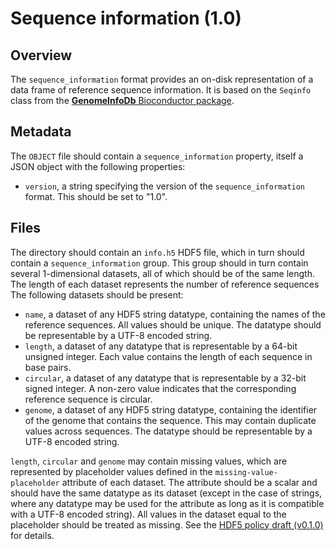 

# Sequence information (1.0)

## Overview

The `sequence_information` format provides an on-disk representation of a data frame of reference sequence information. 
It is based on the `Seqinfo` class from the [**GenomeInfoDb** Bioconductor package](https://bioconductor.org/packages/GenomeInfoDb).

## Metadata

The `OBJECT` file should contain a `sequence_information` property, itself a JSON object with the following properties:

- `version`, a string specifying the version of the `sequence_information` format.
  This should be set to "1.0".

## Files

The directory should contain an `info.h5` HDF5 file, which in turn should contain a `sequence_information` group.
This group should in turn contain several 1-dimensional datasets, all of which should be of the same length.
The length of each dataset represents the number of reference sequences
The following datasets should be present:

- `name`, a dataset of any HDF5 string datatype, containing the names of the reference sequences.
  All values should be unique.
  The datatype should be representable by a UTF-8 encoded string.
- `length`, a dataset of any datatype that is representable by a 64-bit unsigned integer.
  Each value contains the length of each sequence in base pairs.
- `circular`, a dataset of any datatype that is representable by a 32-bit signed integer.
  A non-zero value indicates that the corresponding reference sequence is circular.
- `genome`, a dataset of any HDF5 string datatype, containing the identifier of the genome that contains the sequence.
  This may contain duplicate values across sequences.
  The datatype should be representable by a UTF-8 encoded string.

`length`, `circular` and `genome` may contain missing values, which are represented by placeholder values defined in the `missing-value-placeholder` attribute of each dataset.
The attribute should be a scalar and should have the same datatype as its dataset
(except in the case of strings, where any datatype may be used for the attribute as long as it is compatible with a UTF-8 encoded string).
All values in the dataset equal to the placeholder should be treated as missing.
See the [HDF5 policy draft (v0.1.0)](https://github.com/ArtifactDB/Bioc-HDF5-policy/tree/v0.1.0) for details.
